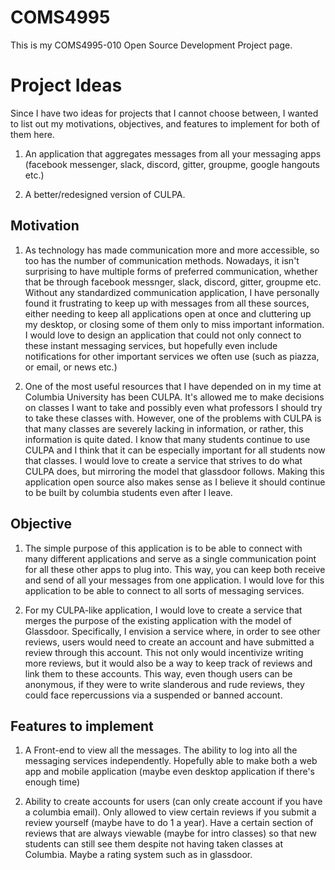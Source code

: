 # COMS4995
This is my COMS4995-010 Open Source Development Project page.

# Project Ideas
Since I have two ideas for projects that I cannot choose between, I wanted to list out my motivations, objectives, and features to implement for both of them here. 

1. An application that aggregates messages from all your messaging apps (facebook messenger, slack, discord, gitter, groupme, google hangouts etc.)

2. A better/redesigned version of CULPA. 

## Motivation
1. As technology has made communication more and more accessible, so too has the number of communication methods. Nowadays, it isn't surprising to have multiple forms of preferred communication, whether that be through facebook messnger, slack, discord, gitter, groupme etc. Without any standardized communication application, I have personally found it frustrating to keep up with messages from all these sources, either needing to keep all applications open at once and cluttering up my desktop, or closing some of them only to miss important information. I would love to design an application that could not only connect to these instant messaging services, but hopefully even include notifications for other important services we often use (such as piazza, or email, or news etc.)

2. One of the most useful resources that I have depended on in my time at Columbia University has been CULPA. It's allowed me to make decisions on classes I want to take and possibly even what professors I should try to take these classes with. However, one of the problems with CULPA is that many classes are severely lacking in information, or rather, this information is quite dated. I know that many students continue to use CULPA and I think that it can be especially important for all students now that classes. I would love to create a service that strives to do what CULPA does, but mirroring the model that glassdoor follows. Making this application open source also makes sense as I believe it should continue to be built by columbia students even after I leave. 


## Objective
1. The simple purpose of this application is to be able to connect with many different applications and serve as a single communication point for all these other apps to plug into. This way, you can keep both receive and send of all your messages from one application. I would love for this application to be able to connect to all sorts of messaging services.

2. For my CULPA-like application, I would love to create a service that merges the purpose of the existing application with the model of Glassdoor. Specifically, I envision a service where, in order to see other reviews, users would need to create an account and have submitted a review through this account. This not only would incentivize writing more reviews, but it would also be a way to keep track of reviews and link them to these accounts. This way, even though users can be anonymous, if they were to write slanderous and rude reviews, they could face repercussions via a suspended or banned account. 

## Features to implement
1. A Front-end to view all the messages. The ability to log into all the messaging services independently. Hopefully able to make both a web app and mobile application (maybe even desktop application if there's enough time)

2. Ability to create accounts for users (can only create account if you have a columbia email). Only allowed to view certain reviews if you submit a review yourself (maybe have to do 1 a year). Have a certain section of reviews that are always viewable (maybe for intro classes) so that new students can still see them despite not having taken classes at Columbia. Maybe a rating system such as in glassdoor. 

